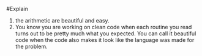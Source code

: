 #Explain
1. the arithmetic are beautiful and easy.
2. You know you are working on clean code when each
   routine you read turns out to be pretty much what
   you expected. You can call it beautiful code when
   the code also makes it look like the language was
   made for the problem.